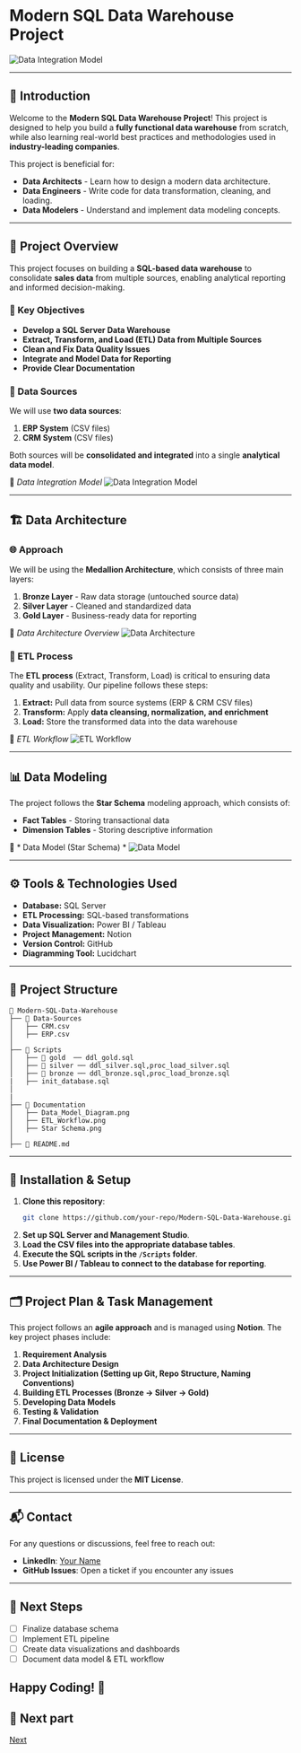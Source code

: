 # Modern SQL Data Warehouse Project

![Data Integration Model](https://github.com/Gkkumar2/SQL-DW-Project/blob/main/Docs/datawarehouse.jpeg)

---

## 🚀 Introduction
Welcome to the **Modern SQL Data Warehouse Project**! This project is designed to help you build a **fully functional data warehouse** from scratch, while also learning real-world best practices and methodologies used in **industry-leading companies**.

This project is beneficial for:
- **Data Architects** - Learn how to design a modern data architecture.
- **Data Engineers** - Write code for data transformation, cleaning, and loading.
- **Data Modelers** - Understand and implement data modeling concepts.

---

## 📌 Project Overview
This project focuses on building a **SQL-based data warehouse** to consolidate **sales data** from multiple sources, enabling analytical reporting and informed decision-making.

### 🎯 Key Objectives
- **Develop a SQL Server Data Warehouse**
- **Extract, Transform, and Load (ETL) Data from Multiple Sources**
- **Clean and Fix Data Quality Issues**
- **Integrate and Model Data for Reporting**
- **Provide Clear Documentation**

### 📂 Data Sources
We will use **two data sources**:
1. **ERP System** (CSV files)
2. **CRM System** (CSV files)

Both sources will be **consolidated and integrated** into a single **analytical data model**.

📌 *Data Integration Model*
![Data Integration Model](https://github.com/Gkkumar2/SQL-DW-Project/blob/main/Docs/Intergration%20model%20(1).jpeg)

---

## 🏗️ Data Architecture

### 🌐 Approach
We will be using the **Medallion Architecture**, which consists of three main layers:
1. **Bronze Layer** - Raw data storage (untouched source data)
2. **Silver Layer** - Cleaned and standardized data
3. **Gold Layer** - Business-ready data for reporting

📌 *Data Architecture Overview*
![Data Architecture](https://github.com/Gkkumar2/SQL-DW-Project/blob/main/Docs/Data%20architect.jpeg)


### 🔧 ETL Process
The **ETL process** (Extract, Transform, Load) is critical to ensuring data quality and usability. Our pipeline follows these steps:
1. **Extract:** Pull data from source systems (ERP & CRM CSV files)
2. **Transform:** Apply **data cleansing, normalization, and enrichment**
3. **Load:** Store the transformed data into the data warehouse

📌 *ETL Workflow*
![ETL Workflow](https://github.com/Gkkumar2/SQL-DW-Project/blob/main/Docs/data%20flow.jpeg)

---

## 📊 Data Modeling
The project follows the **Star Schema** modeling approach, which consists of:
- **Fact Tables** - Storing transactional data
- **Dimension Tables** - Storing descriptive information

📌 * Data Model (Star Schema) *
![Data Model](https://github.com/Gkkumar2/SQL-DW-Project/blob/main/Docs/star%20schema.jpeg)

---

## ⚙️ Tools & Technologies Used
- **Database:** SQL Server
- **ETL Processing:** SQL-based transformations
- **Data Visualization:** Power BI / Tableau
- **Project Management:** Notion
- **Version Control:** GitHub
- **Diagramming Tool:** Lucidchart

---

## 📁 Project Structure
```
📂 Modern-SQL-Data-Warehouse
├── 📂 Data-Sources
│   ├── CRM.csv
│   ├── ERP.csv
│
├── 📂 Scripts
│   ├── 📂 gold  ── ddl_gold.sql
│   ├── 📂 silver ── ddl_silver.sql,proc_load_silver.sql
│   ├── 📂 bronze ── ddl_bronze.sql,proc_load_bronze.sql
|   ├── init_database.sql
│
|
├── 📂 Documentation
│   ├── Data_Model_Diagram.png
│   ├── ETL_Workflow.png
│   ├── Star Schema.png
│
├── 📜 README.md
```

---

## 📖 Installation & Setup
1. **Clone this repository**:
   ```bash
   git clone https://github.com/your-repo/Modern-SQL-Data-Warehouse.git
   ```
2. **Set up SQL Server and Management Studio**.
3. **Load the CSV files into the appropriate database tables**.
4. **Execute the SQL scripts in the `/Scripts` folder**.
5. **Use Power BI / Tableau to connect to the database for reporting**.

---

## 🗂️ Project Plan & Task Management
This project follows an **agile approach** and is managed using **Notion**. The key project phases include:
1. **Requirement Analysis**
2. **Data Architecture Design**
3. **Project Initialization (Setting up Git, Repo Structure, Naming Conventions)**
4. **Building ETL Processes (Bronze → Silver → Gold)**
5. **Developing Data Models**
6. **Testing & Validation**
7. **Final Documentation & Deployment**

---


## 📜 License
This project is licensed under the **MIT License**.

---

## 📬 Contact
For any questions or discussions, feel free to reach out:
- **LinkedIn**: [Your Name](https://linkedin.com/in/yourprofile)
- **GitHub Issues**: Open a ticket if you encounter any issues

---

## 🎯 Next Steps
- [ ] Finalize database schema
- [ ] Implement ETL pipeline
- [ ] Create data visualizations and dashboards
- [ ] Document data model & ETL workflow

Happy Coding! 🚀
---
## 🎯 Next part
[Next](https://linkedin.com/in/yourprofile)
